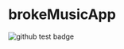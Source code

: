 # brokeMusicApp

![github test badge](https://github.com/RazafimanantsoaJohnson/brokemusicapp/actions/workflows/ci.yml/badge.svg)
